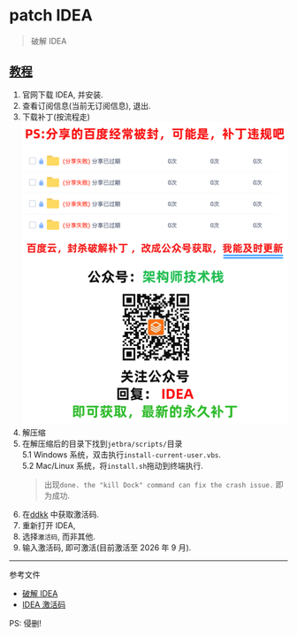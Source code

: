 # patch IDEA

> 破解 IDEA

## [教程](https://tech.souyunku.com/50640.html)

1. 官网下载 IDEA, 并安装.
2. 查看订阅信息(当前无订阅信息), 退出.
3. 下载补丁(按流程走)
   ![下载](../../images/破解公众号.png)
4. 解压缩
5. 在解压缩后的目录下找到`jetbra/scripts/`目录  
   5.1 Windows 系统，双击执行`install-current-user.vbs`.  
   5.2 Mac/Linux 系统，将`install.sh`拖动到终端执行.
   > 出现`done. the "kill Dock" command can fix the crash issue.` 即为成功.
6. 在[ddkk](https://www.ddkk.com/zhuanlan/jihuo/key.html) 中获取激活码.
7. 重新打开 IDEA,
8. 选择`激活码`, 而非其他.
9. 输入激活码, 即可激活(目前激活至 2026 年 9 月).

---

参考文件

- [破解 IDEA](https://tech.souyunku.com/50640.html)
- [IDEA 激活码](https://www.ddkk.com/zhuanlan/jihuo/key.html)

PS: 侵删!
